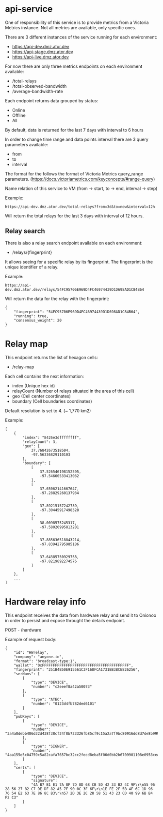 # api-service

One of responsibility of this service is to provide metrics from a Victoria Metrics instance. 
Not all metrics are available, only specific ones.

There are 3 different instances of the service running for each environment:

- https://api-dev.dmz.ator.dev
- https://api-stage.dmz.ator.dev
- https://api-live.dmz.ator.dev

For now there are only three metrics endpoints on each environment available:

- /total-relays
- /total-observed-bandwidth
- /average-bandwidth-rate

Each endpoint returns data grouped by status: 
- Online
- Offline
- All

By default, data is returned for the last 7 days with interval to 6 hours

In order to change time range and data points interval there are 3 query parameters available:

- from
- to
- interval

The format for the follows the format of Victoria Metrics query_range parameters. (https://docs.victoriametrics.com/keyconcepts/#range-query)

Name relation of this service to VM (from -> start, to -> end, interval -> step)

Example:

```https://api-dev.dmz.ator.dev/total-relays?from=3d&to=now&interval=12h```

Will return the total relays for the last 3 days with interval of 12 hours.

## Relay search

There is also a relay search endpoint available on each environment:

- /relays/{fingerprint}

It allows seeing for a specific relay by its fingerprint. The fingerprint is the unique identifier of a relay.

Example:

```https://api-dev.dmz.ator.dev/relays/54FC95706E969D4FC46974439D1D698AD1C84B64```   

Will return the data for the relay with the fingerprint:

```
{
    "fingerprint": "54FC95706E969D4FC46974439D1D698AD1C84B64",
    "running": true,
    "consensus_weight": 20
}
```

# Relay map

This endpoint returns the list of hexagon cells:

- /relay-map

Each cell contains the next information:

- index (Unique hex id)
- relayCount (Number of relays situated in the area of this cell)
- geo (Cell center coordinates)
- boundary (Cell boundaries coordinates)

Default resolution is set to 4. (~ 1,770 km2)

Example:

```
[
    {
        "index": "8426e3dffffffff",
        "relayCount": 3,
        "geo": [
            37.76842673518504,
            -97.56336829110103
        ],
        "boundary": [
            [
                37.526546198152595,
                -97.54660533413032
            ],
            [
                37.65062141667647,
                -97.28829260137934
            ],
            [
                37.89215157242739,
                -97.30445917498328
            ],
            [
                38.0098575245317,
                -97.58020995813281
            ],
            [
                37.885636518843214,
                -97.83942795985186
            ],
            [
                37.64385750929758,
                -97.8219892274576
            ]
        ]
    },
    ...
]
```

# Hardware relay info

This endpoint receives the data from hardware relay and send it to Onionoo in order to persist and expose throught the details endpoint.

POST - /hardware

Example of request body:

```
{
    "id": "HWrelay",
    "company": "anyone.io",
    "format": "broadcast-type:1",
    "wallet": "0xFFFFFFFFFFFFFFFFFFFFFFFFFFFFFFFFFFFFFFFF",
    "fingerprint": "251B4B50E915561C3F168FCA1731BB3BCE826256",
    "serNums": [
        {
            "type": "DEVICE",
            "number": "c2eeef8a42a50073"
        },
        {
            "type": "ATEC",
            "number": "0123d4fb782ded6101"
        }
    ],
    "pubKeys": [
        {
            "type": "DEVICE",
            "number": "3a4a8debb486d32d438f38cf24f8b723326fb85cf9c15a2a7f9bc80916dd8d7de8b9990a8fc0a12e72fd990b3569bbbf24970b07a024a03fa51e5b719fe921bf"
        },
        {
            "type": "SIGNER",
            "number": "4aa155e5c04759c5a82cafa7657bc32cc2fecd8eba5f06d0bb2b6709901108e0958ce41737cd4fbf473f5862a81e95a23979bd9083d1c5fe4cc9ceb1ef9c3735"
        }
    ],
    "certs": [
        {
            "type": "DEVICE",
            "signature": 
            "4A B7 B1 E1 7A 8F 7D 8D 68 CB 5D 42 33 B2 4C 9F\r\n55 96 28 56 27 82 C7 DE DF 82 A5 7F 90 0C 3F 6F\r\n1E FE 2F 5B 4F 6C 1D 96 76 54 E2 63 7E 86 8C B3\r\n57 2D 3E 2C 28 58 51 43 23 CD 40 99 6B B4 F2 C3"
        }
    ]
}
```
